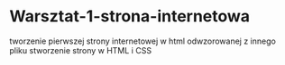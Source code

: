 # Warsztat-1-strona-internetowa
tworzenie pierwszej strony internetowej w html odwzorowanej z innego pliku
stworzenie strony w HTML i CSS
